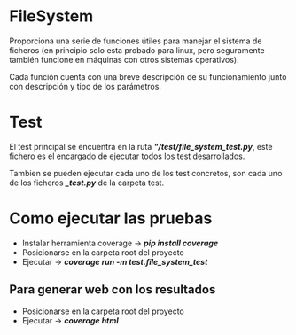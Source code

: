# FileSystem

Proporciona una serie de funciones útiles para manejar el sistema de ficheros (en principio solo esta probado para linux, pero seguramente también funcione en máquinas con otros sistemas operativos).

Cada función cuenta con una breve descripción de su funcionamiento junto con descripción y tipo de los parámetros.


# Test
El test principal se encuentra en la ruta ***"/test/file_system_test.py***, este fichero es el encargado de ejecutar todos los test desarrollados.

Tambien se pueden ejecutar cada uno de los test concretos, son cada uno de los ficheros ***_test.py*** de la carpeta test.

# Como ejecutar las pruebas
- Instalar herramienta coverage -> ***pip install coverage***
- Posicionarse en la carpeta root del proyecto
- Ejecutar -> ***coverage run -m test.file_system_test***

## Para generar web con los resultados
- Posicionarse en la carpeta root del proyecto
- Ejecutar -> ***coverage html***
